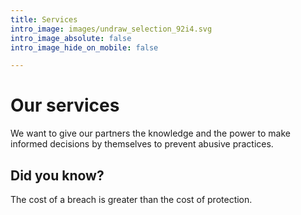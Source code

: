 ```yaml
---
title: Services
intro_image: images/undraw_selection_92i4.svg
intro_image_absolute: false
intro_image_hide_on_mobile: false

---
```

# **Our services**

We want to give our partners the knowledge and the power to make informed decisions by themselves to prevent abusive practices.

## **Did you know?**

The cost of a breach is greater than the cost of protection.